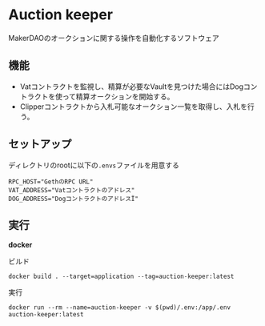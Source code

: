 # Auction keeper

MakerDAOのオークションに関する操作を自動化するソフトウェア

## 機能

- Vatコントラクトを監視し、精算が必要なVaultを見つけた場合にはDogコントラクトを使って精算オークションを開始する。
- Clipperコントラクトから入札可能なオークション一覧を取得し、入札を行う。

## セットアップ

ディレクトリのrootに以下の`.envs`ファイルを用意する

```
RPC_HOST="GethのRPC URL"
VAT_ADDRESS="Vatコントラクトのアドレス"
DOG_ADDRESS="DogコントラクトのアドレスÏ"
```

## 実行

**docker**

ビルド

```
docker build . --target=application --tag=auction-keeper:latest
```

実行

```
docker run --rm --name=auction-keeper -v $(pwd)/.env:/app/.env auction-keeper:latest
```